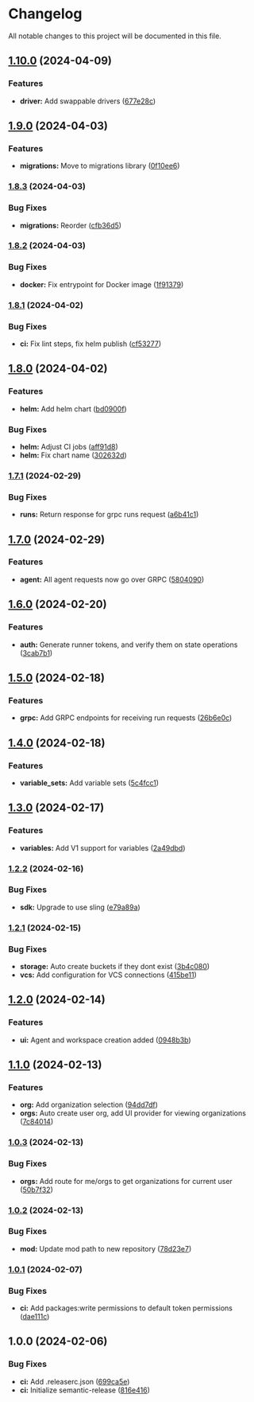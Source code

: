 # Changelog

All notable changes to this project will be documented in this file.

## [1.10.0](https://github.com/chushi-io/chushi/compare/v1.9.0...v1.10.0) (2024-04-09)


### Features

* **driver:** Add swappable drivers ([677e28c](https://github.com/chushi-io/chushi/commit/677e28cd14a9eb79e0a925660dd2d961cd572685))

## [1.9.0](https://github.com/chushi-io/chushi/compare/v1.8.3...v1.9.0) (2024-04-03)


### Features

* **migrations:** Move to migrations library ([0f10ee6](https://github.com/chushi-io/chushi/commit/0f10ee6b382caa2f71c88032c9e8ba1ca1c0890b))

### [1.8.3](https://github.com/chushi-io/chushi/compare/v1.8.2...v1.8.3) (2024-04-03)


### Bug Fixes

* **migrations:** Reorder ([cfb36d5](https://github.com/chushi-io/chushi/commit/cfb36d53bbdb0cf406049f46ed5b7073730e1b25))

### [1.8.2](https://github.com/chushi-io/chushi/compare/v1.8.1...v1.8.2) (2024-04-03)


### Bug Fixes

* **docker:** Fix entrypoint for Docker image ([1f91379](https://github.com/chushi-io/chushi/commit/1f91379f83653dfac98d2f8ddfa8337c42acb8ba))

### [1.8.1](https://github.com/chushi-io/chushi/compare/v1.8.0...v1.8.1) (2024-04-02)


### Bug Fixes

* **ci:** Fix lint steps, fix helm publish ([cf53277](https://github.com/chushi-io/chushi/commit/cf532771216a7f2b0fe6bb5f6b3d47b46b2d3d56))

## [1.8.0](https://github.com/chushi-io/chushi/compare/v1.7.1...v1.8.0) (2024-04-02)


### Features

* **helm:** Add helm chart ([bd0900f](https://github.com/chushi-io/chushi/commit/bd0900f76dc2615df3a8572fa48848e0ea454094))


### Bug Fixes

* **helm:** Adjust CI jobs ([aff91d8](https://github.com/chushi-io/chushi/commit/aff91d831e0c2c42e7dbf7e3b71b6457c1b475df))
* **helm:** Fix chart name ([302632d](https://github.com/chushi-io/chushi/commit/302632d01d5f052d4b2bdcbc7ba778336d41c61a))

### [1.7.1](https://github.com/chushi-io/chushi/compare/v1.7.0...v1.7.1) (2024-02-29)


### Bug Fixes

* **runs:** Return response for grpc runs request ([a6b41c1](https://github.com/chushi-io/chushi/commit/a6b41c1c293beeaa8a26aae6a876a30ef56ebfc0))

## [1.7.0](https://github.com/chushi-io/chushi/compare/v1.6.0...v1.7.0) (2024-02-29)


### Features

* **agent:** All agent requests now go over GRPC ([5804090](https://github.com/chushi-io/chushi/commit/58040904a93f4aaa43f09245f99aeff0b5ffe7f9))

## [1.6.0](https://github.com/chushi-io/chushi/compare/v1.5.0...v1.6.0) (2024-02-20)


### Features

* **auth:** Generate runner tokens, and verify them on state operations ([3cab7b1](https://github.com/chushi-io/chushi/commit/3cab7b1520ca6af0c2bf3764bb41a80dd9fb251b))

## [1.5.0](https://github.com/chushi-io/chushi/compare/v1.4.0...v1.5.0) (2024-02-18)


### Features

* **grpc:** Add GRPC endpoints for receiving run requests ([26b6e0c](https://github.com/chushi-io/chushi/commit/26b6e0c7c2152d1d709f832d92918055d795323b))

## [1.4.0](https://github.com/chushi-io/chushi/compare/v1.3.0...v1.4.0) (2024-02-18)


### Features

* **variable_sets:** Add variable sets ([5c4fcc1](https://github.com/chushi-io/chushi/commit/5c4fcc13e2117b545d43a7a9b3ba09c15737294a))

## [1.3.0](https://github.com/chushi-io/chushi/compare/v1.2.2...v1.3.0) (2024-02-17)


### Features

* **variables:** Add V1 support for variables ([2a49dbd](https://github.com/chushi-io/chushi/commit/2a49dbdada81eb95232e733bb9cd4cf412deeb70))

### [1.2.2](https://github.com/chushi-io/chushi/compare/v1.2.1...v1.2.2) (2024-02-16)


### Bug Fixes

* **sdk:** Upgrade to use sling ([e79a89a](https://github.com/chushi-io/chushi/commit/e79a89a694cc3454f8626f021e795da4ec437497))

### [1.2.1](https://github.com/chushi-io/chushi/compare/v1.2.0...v1.2.1) (2024-02-15)


### Bug Fixes

* **storage:** Auto create buckets if they dont exist ([3b4c080](https://github.com/chushi-io/chushi/commit/3b4c080a2c3c9cf05b8c478f3ace76f8788b8449))
* **vcs:** Add configuration for VCS connections ([415be11](https://github.com/chushi-io/chushi/commit/415be11f3b7bc1caa42b491a3b8e1f8ec37348b5))

## [1.2.0](https://github.com/chushi-io/chushi/compare/v1.1.0...v1.2.0) (2024-02-14)


### Features

* **ui:** Agent and workspace creation added ([0948b3b](https://github.com/chushi-io/chushi/commit/0948b3b2a3a29592d0920b0730879135d4a91745))

## [1.1.0](https://github.com/chushi-io/chushi/compare/v1.0.3...v1.1.0) (2024-02-13)


### Features

* **org:** Add organization selection ([94dd7df](https://github.com/chushi-io/chushi/commit/94dd7df27aca30479582dfd45935081a5c88c97d))
* **orgs:** Auto create user org, add UI provider for viewing organizations ([7c84014](https://github.com/chushi-io/chushi/commit/7c840142734b4730d399334a87cd5515cff91d44))

### [1.0.3](https://github.com/chushi-io/chushi/compare/v1.0.2...v1.0.3) (2024-02-13)


### Bug Fixes

* **orgs:** Add route for me/orgs to get organizations for current user ([50b7f32](https://github.com/chushi-io/chushi/commit/50b7f32b7f4abe9bf61f7e2525cf241256aa7a00))

### [1.0.2](https://github.com/chushi-io/chushi/compare/v1.0.1...v1.0.2) (2024-02-13)


### Bug Fixes

* **mod:** Update mod path to new repository ([78d23e7](https://github.com/chushi-io/chushi/commit/78d23e7766e050e3324ce92686394df3977c57a6))

### [1.0.1](https://github.com/chushi-io/chushi/compare/v1.0.0...v1.0.1) (2024-02-07)


### Bug Fixes

* **ci:** Add packages:write permissions to default token permissions ([dae111c](https://github.com/chushi-io/chushi/commit/dae111ca2b026aaf977be0a9b73da36e68f0e7f5))

## 1.0.0 (2024-02-06)


### Bug Fixes

* **ci:** Add .releaserc.json ([699ca5e](https://github.com/chushi-io/chushi/commit/699ca5e375e0df14aba96b4dcea35225a01c1d73))
* **ci:** Initialize semantic-release ([816e416](https://github.com/chushi-io/chushi/commit/816e416bc4d2d3e61893afcd61ac2f6888e5f940))
